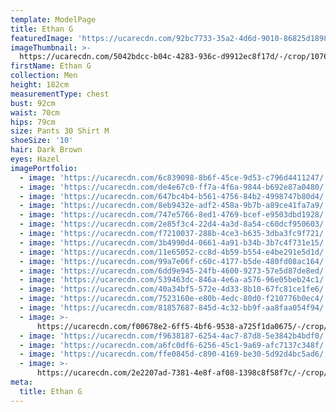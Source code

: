 ```yaml
---
template: ModelPage
title: Ethan G
featuredImage: 'https://ucarecdn.com/92bc7733-35a2-4d6d-9010-86825d1898b1/'
imageThumbnail: >-
  https://ucarecdn.com/5042bdcc-b04c-4283-936c-d9912ec8f17d/-/crop/1076x1071/233,174/-/preview/
firstName: Ethan G
collection: Men
height: 182cm
measurementType: chest
bust: 92cm
waist: 70cm
hips: 79cm
size: Pants 30 Shirt M
shoeSize: '10'
hair: Dark Brown
eyes: Hazel
imagePortfolio:
  - image: 'https://ucarecdn.com/6c839098-8b6f-45ce-9d53-c796d4411247/'
  - image: 'https://ucarecdn.com/de4e67c0-ff7a-4f6a-9844-b692e87a0480/'
  - image: 'https://ucarecdn.com/647bc4b4-b561-4756-84b2-4998747b80d4/'
  - image: 'https://ucarecdn.com/8eb9432e-adf2-458a-9b7b-a89ce41fa7a9/'
  - image: 'https://ucarecdn.com/747e5766-8ed1-4769-bcef-e9503dbd1928/'
  - image: 'https://ucarecdn.com/2e85f3c4-22d4-4a3d-8a54-c60dcf950603/'
  - image: 'https://ucarecdn.com/f7210037-288b-4ce3-b635-3dba3fc9f721/'
  - image: 'https://ucarecdn.com/3b4990d4-0661-4a91-b34b-3b7c4f731e15/'
  - image: 'https://ucarecdn.com/11e65052-cc8d-4b59-b554-e4be291e5d1d/'
  - image: 'https://ucarecdn.com/99a7e06f-c60c-4177-b5de-480fd08ac164/'
  - image: 'https://ucarecdn.com/6dd9e945-24fb-4600-9273-57e5d87de8ed/'
  - image: 'https://ucarecdn.com/539463dc-846a-4e6a-a576-96e05beb24c1/'
  - image: 'https://ucarecdn.com/40a34bf5-572e-4d33-8b10-67fc81ce1fe6/'
  - image: 'https://ucarecdn.com/7523160e-e80b-4edc-80d0-f210776b0ec4/'
  - image: 'https://ucarecdn.com/81857687-845d-4c32-bb9f-aa8faa054f94/'
  - image: >-
      https://ucarecdn.com/f00678e2-6ff5-4bf6-9538-a725f1da0675/-/crop/1707x1878/0,431/-/preview/
  - image: 'https://ucarecdn.com/f9638187-6254-4ac7-87d8-5e3842b4bdf0/'
  - image: 'https://ucarecdn.com/a6fc0df6-6256-45c1-9a69-afc7137c348f/'
  - image: 'https://ucarecdn.com/ffe0845d-c890-4169-be30-5d92d4bc5ad6/'
  - image: >-
      https://ucarecdn.com/2e2207ad-7381-4e8f-af08-1398c8f58f7c/-/crop/3728x3265/160,0/-/preview/
meta:
  title: Ethan G
---
```


